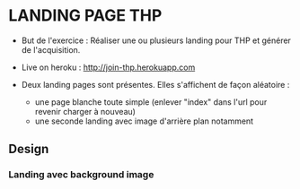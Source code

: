 # LANDING PAGE THP

* But de l'exercice : Réaliser une ou plusieurs landing pour THP et générer de l'acquisition.


* Live on heroku : http://join-thp.herokuapp.com


* Deux landing pages sont présentes. Elles s'affichent de façon aléatoire :
  * une page blanche toute simple (enlever "index" dans l'url pour revenir charger à nouveau)
  * une seconde landing avec image d'arrière plan notamment


## Design

### Landing avec background image
